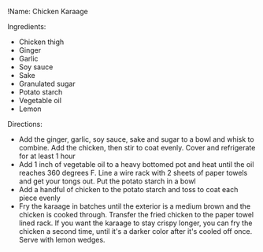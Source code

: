 !Name: Chicken Karaage

Ingredients:
- Chicken thigh
- Ginger
- Garlic
- Soy sauce
- Sake
- Granulated sugar
- Potato starch
- Vegetable oil
- Lemon

Directions:
- Add the ginger, garlic, soy sauce, sake and sugar to a bowl and whisk to combine. Add the chicken, then stir to coat evenly. Cover and refrigerate for at least 1 hour
- Add 1 inch of vegetable oil to a heavy bottomed pot and heat until the oil reaches 360 degrees F. Line a wire rack with 2 sheets of paper towels and get your tongs out. Put the potato starch in a bowl
- Add a handful of chicken to the potato starch and toss to coat each piece evenly
- Fry the karaage in batches until the exterior is a medium brown and the chicken is cooked through. Transfer the fried chicken to the paper towel lined rack. If you want the karaage to stay crispy longer, you can fry the chicken a second time, until it's a darker color after it's cooled off once. Serve with lemon wedges.
